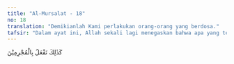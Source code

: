```yaml
---
title: "Al-Mursalat - 18"
no: 18
translation: "Demikianlah Kami perlakukan orang-orang yang berdosa."
tafsir: "Dalam ayat ini, Allah sekali lagi menegaskan bahwa apa yang telah diperbuat-Nya terhadap umat dahulu akan sama saja dengan apa yang dilakukan-Nya terhadap umat sekarang. Sebab sunnah-Nya sejak dahulu sampai sekarang tetap sama, tidak akan berubah sedikit pun. Begitulah Dia telah menghancurkan orang-orang yang berdosa akibat perbuatan dan sikap mereka yang mendustai-Nya."
---
```


كَذٰلِكَ نَفْعَلُ بِالْمُجْرِمِيْنَ 
